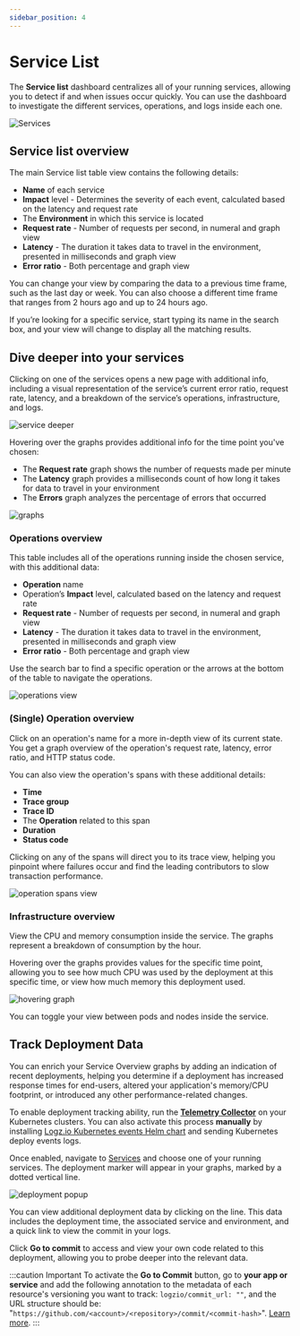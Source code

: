 ```yaml
---
sidebar_position: 4
---
```


# Service List

The **Service list** dashboard centralizes all of your running services, allowing you to detect if and when issues occur quickly.  You can use the dashboard to investigate the different services, operations, and logs inside each one.

![Services](https://dytvr9ot2sszz.cloudfront.net/logz-docs/services/service-list-overview.png)

## Service list overview

The main Service list table view contains the following details:

* **Name** of each service
* **Impact** level - Determines the severity of each event, calculated based on the latency and request rate
* The **Environment** in which this service is located
* **Request rate** - Number of requests per second, in numeral and graph view
* **Latency** - The duration it takes data to travel in the environment, presented in milliseconds and graph view
* **Error ratio** - Both percentage and graph view

You can change your view by comparing the data to a previous time frame, such as the last day or week. You can also choose a different time frame that ranges from 2 hours ago and up to 24 hours ago.

If you’re looking for a specific service, start typing its name in the search box, and your view will change to display all the matching results.

## Dive deeper into your services

Clicking on one of the services opens a new page with additional info, including a visual representation of the service’s current error ratio, request rate, latency, and a breakdown of the service’s operations, infrastructure, and logs.

![service deeper](https://dytvr9ot2sszz.cloudfront.net/logz-docs/services/service-overview.png)

Hovering over the graphs provides additional info for the time point you've chosen:

* The **Request rate** graph shows the number of requests made per minute
* The **Latency** graph provides a milliseconds count of how long it takes for data to travel in your environment
* The **Errors** graph analyzes the percentage of errors that occurred

![graphs](https://dytvr9ot2sszz.cloudfront.net/logz-docs/services/hover-graph.png)

### Operations overview

This table includes all of the operations running inside the chosen service, with this additional data:

* **Operation** name
* Operation’s **Impact** level, calculated based on the latency and request rate
* **Request rate** - Number of requests per second, in numeral and graph view
* **Latency** - The duration it takes data to travel in the environment, presented in milliseconds and graph view
* **Error ratio** - Both percentage and graph view

Use the search bar to find a specific operation or the arrows at the bottom of the table to navigate the operations.

![operations view](https://dytvr9ot2sszz.cloudfront.net/logz-docs/services/operations-view.png)

### (Single) Operation overview

Click on an operation's name for a more in-depth view of its current state. You get a graph overview of the operation's request rate, latency, error ratio, and HTTP status code.

You can also view the operation's spans with these additional details:

* **Time**
* **Trace group**
* **Trace ID**
* The **Operation** related to this span
* **Duration**
* **Status code**

Clicking on any of the spans will direct you to its trace view, helping you pinpoint where failures occur and find the leading contributors to slow transaction performance.

![operation spans view](https://dytvr9ot2sszz.cloudfront.net/logz-docs/services/operations-spans-view.png)

### Infrastructure overview

View the CPU and memory consumption inside the service. The graphs represent a breakdown of consumption by the hour.

Hovering over the graphs provides values for the specific time point, allowing you to see how much CPU was used by the deployment at this specific time, or view how much memory this deployment used.

![hovering graph](https://dytvr9ot2sszz.cloudfront.net/logz-docs/services/hover-infra.png)

You can toggle your view between pods and nodes inside the service.

## Track Deployment Data

You can enrich your Service Overview graphs by adding an indication of recent deployments, helping you determine if a deployment has increased response times for end-users, altered your application's memory/CPU footprint, or introduced any other performance-related changes.

To enable deployment tracking ability, run the [**Telemetry Collector**](https://app.logz.io/#/dashboard/send-your-data/agent/new) on your Kubernetes clusters. You can also activate this process **manually** by installing [Logz.io Kubernetes events Helm chart](https://app.logz.io/#/dashboard/integrations/Kubernetes:~:text=user%20guide.-,Send%20your%20deploy%20events%20logs,-This%20integration%20sends) and sending Kubernetes deploy events logs.

Once enabled, navigate to [Services](https://app.logz.io/#/dashboard/spm/service-list/table?timeFrame=2h&compareTo=1d) and choose one of your running services. The deployment marker will appear in your graphs, marked by a dotted vertical line.

![deployment popup](https://dytvr9ot2sszz.cloudfront.net/logz-docs/services/deplyment-popup.png)

You can view additional deployment data by clicking on the line. This data includes the deployment time, the associated service and environment, and a quick link to view the commit in your logs.

Click **Go to commit** to access and view your own code related to this deployment, allowing you to probe deeper into the relevant data.

:::caution Important
To activate the **Go to Commit** button, go to **your app or service** and add the following annotation to the metadata of each resource's versioning you want to track: `logzio/commit_url: ""`, and the URL structure should be: "`https://github.com/<account>/<repository>/commit/<commit-hash>`". [Learn more](https://github.com/logzio/logzio-helm/tree/master/charts/logzio-k8s-events#deployment-events-versioning).
:::



<!-- ### Logs overview

All of the logs related to the service are shown at the bottom of the page. This view includes a graph view of the log levels and a table view with the following:

* The **timestamp** of each log
* **Log level** tag 
* The **Message** associated to this log
* Number of **exceptions** found in these logs
* Number of **insights** found in these logs

You can search for specific logs or click on Explore in OSD to open the Log analytics view of the relevant service. -->